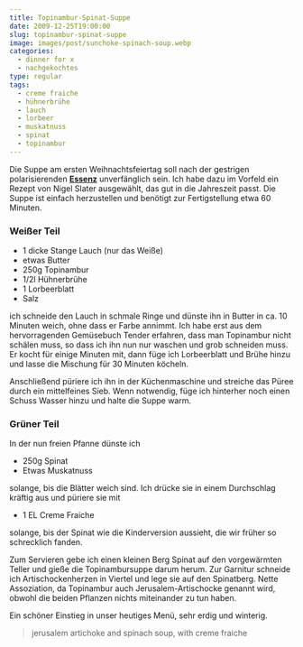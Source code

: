 ```yaml
---
title: Topinambur-Spinat-Suppe
date: 2009-12-25T19:00:00
slug: topinambur-spinat-suppe
image: images/post/sunchoke-spinach-soup.webp
categories: 
  - dinner for x
  - nachgekochtes
type: regular
tags: 
  - creme fraiche
  - hühnerbrühe
  - lauch
  - lorbeer
  - muskatnuss
  - spinat
  - topinambur
---
```




Die Suppe am ersten Weihnachtsfeiertag soll nach der gestrigen polarisierenden **[Essenz](../rote-bete-essenz)** unverfänglich sein. Ich habe dazu im Vorfeld ein Rezept von Nigel Slater ausgewählt, das gut in die Jahreszeit passt. Die Suppe ist einfach herzustellen und benötigt zur Fertigstellung etwa 60 Minuten.

### Weißer Teil

* 1 dicke Stange Lauch (nur das Weiße) 
* etwas Butter 
* 250g Topinambur 
* 1/2l Hühnerbrühe 
* 1 Lorbeerblatt 
* Salz

ich schneide den Lauch in schmale Ringe und dünste ihn in Butter in ca. 10 Minuten weich, ohne dass er Farbe annimmt. Ich habe erst aus dem hervorragenden Gemüsebuch Tender erfahren, dass man Topinambur nicht schälen muss, so dass ich ihn nun nur waschen und grob schneiden muss. Er kocht für einige Minuten mit, dann füge ich Lorbeerblatt und Brühe hinzu und lasse die Mischung für 30 Minuten köcheln.

Anschließend püriere ich ihn in der Küchenmaschine und streiche das Püree durch ein mittelfeines Sieb. Wenn notwendig, füge ich hinterher noch einen Schuss Wasser hinzu und halte die Suppe warm.

### Grüner Teil

In der nun freien Pfanne dünste ich

* 250g Spinat 
* Etwas Muskatnuss

solange, bis die Blätter weich sind. Ich drücke sie in einem Durchschlag kräftig aus und püriere sie mit

* 1 EL Creme Fraiche

solange, bis der Spinat wie die Kinderversion aussieht, die wir früher so schrecklich fanden.

Zum Servieren gebe ich einen kleinen Berg Spinat auf den vorgewärmten Teller und gieße die Topinambursuppe darum herum. Zur Garnitur schneide ich Artischockenherzen in Viertel und lege sie auf den Spinatberg. Nette Assoziation, da Topinambur auch Jerusalem-Artischocke genannt wird, obwohl die beiden Pflanzen nichts miteinander zu tun haben.

Ein schöner Einstieg in unser heutiges Menü, sehr erdig und winterig.

> jerusalem artichoke and spinach soup, with creme fraiche